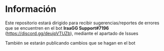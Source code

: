 # Información

Este repositorio estará dirigido para recibir sugerencias/reportes de errores que se encuentren en el bot **IraaGG Support#7196** (https://discord.gg/deujpVTUZb), mediante el apartado de Issues

También se estarán publicando cambios que se hagan en el bot
